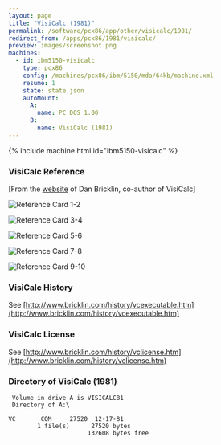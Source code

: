 ```yaml
---
layout: page
title: "VisiCalc (1981)"
permalink: /software/pcx86/app/other/visicalc/1981/
redirect_from: /apps/pcx86/1981/visicalc/
preview: images/screenshot.png
machines:
  - id: ibm5150-visicalc
    type: pcx86
    config: /machines/pcx86/ibm/5150/mda/64kb/machine.xml
    resume: 1
    state: state.json
    autoMount:
      A:
        name: PC DOS 1.00
      B:
        name: VisiCalc (1981)
---
```


{% include machine.html id="ibm5150-visicalc" %}

### VisiCalc Reference

[From the [website](http://www.bricklin.com/history/refcard1.htm) of Dan Bricklin, co-author of VisiCalc]

![Reference Card 1-2](images/visicalc-refcard1-2.gif)

![Reference Card 3-4](images/visicalc-refcard3-4.gif)

![Reference Card 5-6](images/visicalc-refcard5-6.gif)

![Reference Card 7-8](images/visicalc-refcard7-8.gif)

![Reference Card 9-10](images/visicalc-refcard9-10.gif)

### VisiCalc History

See [http://www.bricklin.com/history/vcexecutable.htm](http://www.bricklin.com/history/vcexecutable.htm)

### VisiCalc License

See [http://www.bricklin.com/history/vclicense.htm](http://www.bricklin.com/history/vclicense.htm)

### Directory of VisiCalc (1981)

     Volume in drive A is VISICALC81
     Directory of A:\

    VC       COM     27520  12-17-81
            1 file(s)      27520 bytes
                          132608 bytes free
